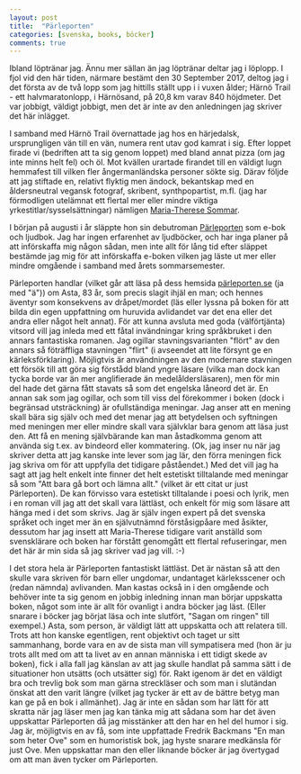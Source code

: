 ```yaml
---
layout: post
title:  "Pärleporten"
categories: [svenska, books, böcker]
comments: true
---
```


Ibland löptränar jag. Ännu mer sällan än jag löptränar deltar jag i löplopp. I fjol vid den här tiden, närmare bestämt den 30 September 2017, deltog jag i det första av de två lopp som jag hittills ställt upp i i vuxen ålder; Härnö Trail - ett halvmaratonlopp, i Härnösand, på 20,8 km varav 840 höjdmeter. Det var jobbigt, väldigt jobbigt, men det är inte av den anledningen jag skriver det här inlägget.

I samband med Härnö Trail övernattade jag hos en härjedalsk, ursprungligen vän till en vän, numera rent utav god kamrat i sig. Efter loppet firade vi (bedriften att ta sig genom loppet) med bland annat pizza (om jag inte minns helt fel) och öl. Mot kvällen urartade firandet till en väldigt lugn hemmafest till vilken fler ångermanländska personer sökte sig. Därav följde att jag stiftade en, relativt flyktig men ändock, bekantskap med en åldersneutral vegansk fotograf, skribent, synthpopartist, m.fl. (jag har förmodligen utelämnat ett flertal mer eller mindre viktiga yrkestitlar/sysselsättningar) nämligen [Maria-Therese Sommar](http://www.afiori.com).

I början på augusti i år släppte hon sin debutroman [Pärleporten](https://www.parleporten.info) som e-bok och ljudbok. Jag har ingen erfarenhet av ljudböcker, och har inga planer på att införskaffa mig någon sådan, men inte allt för lång tid efter släppet bestämde jag mig för att införskaffa e-boken vilken jag läste ut mer eller mindre omgående i samband med årets sommarsemester.

Pärleporten handlar (vilket går att läsa på dess hemsida [pärleporten.se](https://www.parleporten.info) (ja med "ä")) om Asta, 83 år, som precis slagit ihjäl en man; och hennes äventyr som konsekvens av dråpet/mordet (läs eller lyssna på boken för att bilda din egen uppfattning om huruvida avlidandet var det ena eller det andra eller något helt annat).
För att kunna avsluta med goda (välförtjänta) vitsord vill jag inleda med ett fåtal invändningar kring språkbruket i den annars fantastiska romanen. Jag ogillar stavningsvarianten "flört" av den annars så föträffliga stavningen "flirt" (i avseendet att lite försynt ge en kärleksförklaring). Möjligtvis är användningen av den modernare stavningen ett försök till att göra sig förstådd bland yngre läsare (vilka man dock kan tycka borde var än mer anglifierade än medelåldersläsaren), men för min del hade det gärna fått stavats så som det engelska låneord det är. En annan sak som jag ogillar, och som till viss del förekommer i boken (dock i begränsad utsträckning) är ofullständiga meningar. Jag anser att en mening skall bära sig själv och med det menar jag att betydelsen och syftningen med meningen mer eller mindre skall vara självklar bara genom att läsa just den. Att få en mening självbärande kan man åstadkomma genom att använda sig t.ex. av bindeord eller kommatering. (Ok, jag inser nu när jag skriver detta att jag kanske inte lever som jag lär, den förra meningen fick jag skriva om för att uppfylla det tidigare påståendet.) Med det vill jag ha sagt att jag helt enkelt inte finner det helt estetiskt tilltalande med meningar så som "Att bara gå bort och lämna allt." (vilket är ett citat ur just Pärleporten). De kan förvisso vara estetiskt tilltalande i poesi och lyrik, men i en roman vill jag att det skall vara lättläst, och enkelt för mig som läsare att hänga med i det som skrivs. Jag är själv ingen expert på det svenska språket och inget mer än en självutnämnd förståsigpåare med åsikter, dessutom har jag insett att Maria-Therese tidigare varit anställd som svensklärare och boken har förstått genomgått ett flertal refuseringar, men det här är min sida så jag skriver vad jag vill. :-)

I det stora hela är Pärleporten fantastiskt lättläst. Det är nästan så att den skulle vara skriven för barn eller ungdomar, undantaget kärleksscener och (redan nämnda) avlivanden. Man kastas också in i den omgående och behöver inte ta sig genom en jobbig inledning innan man börjar uppskatta boken, något som inte är allt för ovanligt i andra böcker jag läst. (Eller snarare i böcker jag börjat läsa och inte slutfört, "Sagan om ringen" till exempel.) Asta, som person, är väldigt lätt att uppskatta och att relatera till. Trots att hon kanske egentligen, rent objektivt och taget ur sitt sammanhang, borde vara en av de sista man vill sympatisera med (hon är ju trots allt med om att ta livet av en annan människa i ett tidigt skede av boken), fick i alla fall jag känslan av att jag skulle handlat på samma sätt i de situationer hon utsätts (och utsätter sig) för. Rakt igenom är det en väldigt bra och trevlig bok som man gärna streckläser och som man i slutändan önskat att den varit längre (vilket jag tycker är ett av de bättre betyg man kan ge på en bok i allmänhet). Jag är inte en sådan som har lätt för att skratta när jag läser men jag kan tänka mig att sådana som har det även uppskattar Pärleporten då jag misstänker att den har en hel del humor i sig. Jag är, möjligtvis en av få, som inte uppfattade Fredrik Backmans "En man som heter Ove" som en humoristisk bok, jag hyste snarare medkänsla för just Ove. Men uppskattar man den eller liknande böcker är jag övertygad om att man även tycker om Pärleporten.